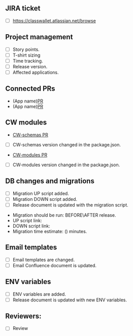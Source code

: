 ## JIRA ticket
- [ ] https://classwallet.atlassian.net/browse

## Project management
- [ ] Story points.
- [ ] T-shirt sizing
- [ ] Time tracking.
- [ ] Release version.
- [ ] Affected applications.

## Connected PRs
- (App name)[PR](https://classwallet.atlassian.net/browse)
- (App name)[PR](https://classwallet.atlassian.net/browse)

## CW modules
- [CW-schemas PR](https://classwallet.atlassian.net/browse)
- [ ] CW-schemas version changed in the package.json.
- [CW-modules PR](https://classwallet.atlassian.net/browse)
- [ ] CW-modules version changed in the package.json.

## DB changes and migrations
- [ ] Migration UP script added.
- [ ] Migration DOWN script added.
- [ ] Release document is updated with the migration script.
- Migration should be run: BEFORE\AFTER release.
- UP script link:
- DOWN script link:
- Migration time estimate: () minutes.

##  Email templates
- [ ] Email templates are changed.
- [ ] Email Confluence document is updated.

## ENV variables
- [ ] ENV variables are added.
- [ ] Release document is updated with new ENV variables.

## Reviewers:
- [ ] Review


